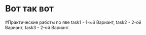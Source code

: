 # Вот так вот
#Практические работы по яве
task1 - 1-ый Вариант,
task2 - 2-ой Вариант,
task3 - 2-ой Вариант.

